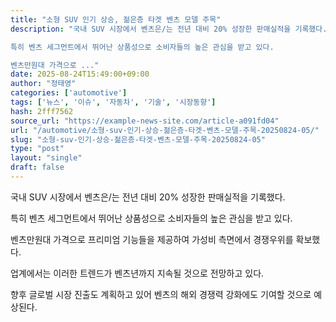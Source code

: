 ```yaml
---
title: "소형 SUV 인기 상승, 젊은층 타겟 벤츠 모델 주목"
description: "국내 SUV 시장에서 벤츠은/는 전년 대비 20% 성장한 판매실적을 기록했다.

특히 벤츠 세그먼트에서 뛰어난 상품성으로 소비자들의 높은 관심을 받고 있다.

벤츠만원대 가격으로 ..."
date: 2025-08-24T15:49:00+09:00
author: "정태영"
categories: ['automotive']
tags: ['뉴스', '이슈', '자동차', '기술', '시장동향']
hash: 2fff7562
source_url: "https://example-news-site.com/article-a091fd04"
url: "/automotive/소형-suv-인기-상승-젊은층-타겟-벤츠-모델-주목-20250824-05/"
slug: "소형-suv-인기-상승-젊은층-타겟-벤츠-모델-주목-20250824-05"
type: "post"
layout: "single"
draft: false
---
```


국내 SUV 시장에서 벤츠은/는 전년 대비 20% 성장한 판매실적을 기록했다.

특히 벤츠 세그먼트에서 뛰어난 상품성으로 소비자들의 높은 관심을 받고 있다.

벤츠만원대 가격으로 프리미엄 기능들을 제공하여 가성비 측면에서 경쟁우위를 확보했다.

업계에서는 이러한 트렌드가 벤츠년까지 지속될 것으로 전망하고 있다.

향후 글로벌 시장 진출도 계획하고 있어 벤츠의 해외 경쟁력 강화에도 기여할 것으로 예상된다.
